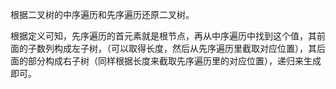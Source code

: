 根据二叉树的中序遍历和先序遍历还原二叉树。

根据定义可知，先序遍历的首元素就是根节点，再从中序遍历中找到这个值，其前面的子数列构成左子树，（可以取得长度，然后从先序遍历里截取对应位置），其后面的部分构成右子树（同样根据长度来截取先序遍历里的对应位置），递归来生成即可。